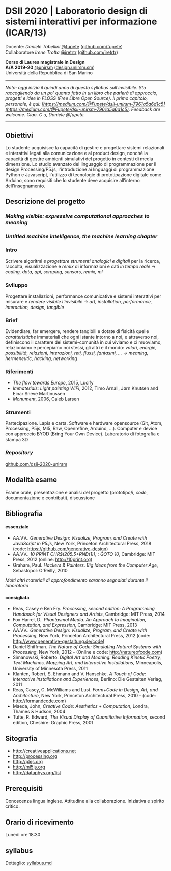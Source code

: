 # DSII 2020 | Laboratorio design di sistemi interattivi per informazione (ICAR/13)

Docente: _Daniele Tabellini_ [@fupete](http://twitter.com/fupete) ([github.com/fupete](http://github.com/fupete))  
Collaboratore _Irene Trotta_ [@iretrtr](http://twitter.com/iretrtr) ([github.com/iretrtr](http://github.com/iretrtr)) 

**Corso di Laurea magistrale in Design**   
**A/A 2019-20** [@unirsm](http://twitter.com/unirsm) ([design.unirsm.sm](http://design.unirsm.sm))  
Università della Repubblica di San Marino

---

_Nota: oggi inizia il quindi anno di questo syllabus sull'invisibile. Sto raccogliendo da un po' quanto fatto in un libro che parlerà di approccio, progetti e idee in FLOSS (Free Libre Open Source). Il primo capitolo, personale, è qui: [https://medium.com/@Fupete/dsii-unirsm-7961a5a6d1c5](https://medium.com/@Fupete/dsii-unirsm-7961a5a6d1c5). Feedback are welcome. Ciao. C u, Daniele @fupete._

---

## Obiettivi

Lo studente acquisisce la capacità di gestire e progettare sistemi relazionali e interattivi legati alla comunicazione e al product design, nonché la capacità di gestire ambienti simulativi del progetto in contesti di media dimensione. Lo studio avanzato del linguaggio di programmazione per il design Processing/P5.js, l'introduzione ai linguaggi di programmazione Python e Javascript, l'utilizzo di tecnologie di prototipazione digitale come Arduino, sono requisiti che lo studente deve acquisire all’interno dell'insegnamento.

## Descrizione del progetto


### _Making visible: expressive computational approaches to meaning_
### _Untitled machine intelligence, the machine learning chapter_

### Intro
Scrivere algoritmi _e progettare strumenti analogici e digitali_ per la ricerca, raccolta, visualizzazione e _remix_ di informazioni e dati _in tempo reale_ &rarr; _coding, data, api, scraping, sensors, remix, ml_  

### Sviluppo
Progettare installazioni, performance comunicative e sistemi interattivi per misurare e _rendere visibile l'invisibile_ &rarr; _art, installation, performance, interaction, design, tangible_  

### Brief
Evidendiare, far emergere, rendere tangibili e dotate di fisicità quelle _caratteristiche_ immateriali che ogni istante intorno a noi, e attraverso noi, definiscono il carattere dei sistemi-comunità in cui viviamo e ci muoviamo, relazioniamo e percepiamo noi stessi, gli altri e il mondo: _valori, energie, possibilità, relazioni, interazioni, reti, flussi, fantasmi, ..._ &rarr; _meaning, hermeneutic, hacking, networking_  

### Riferimenti
- _The flow towards Europe_, 2015, Lucify
- _Immaterials: Light painting WiFi_, 2012, Timo Arnall, Jørn Knutsen and Einar Sneve Martinussen
- _Monument_, 2006, Caleb Larsen

### Strumenti
Partecipazione. Lapis e carta. Software e hardware opensource (Git, Atom, Processing, P5js, Ml5, Raw, Openrefine, Arduino, ...). Computer e device con approccio BYOD (Bring Your Own Device). Laboratorio di fotografia e stampa 3D

### _Repository_
[github.com/dsii-2020-unirsm](https://github.com/dsii-2020-unirsm/)

## Modalità esame
Esame orale, presentazione e analisi del progetto (prototipo/i, _code_,  documentazione e contributi), discussione 

## Bibliografia

#### essenziale
- AA.VV.. _Generative Design: Visualize, Program, and Create with JavaScript in P5.js_, New York, Princeton Architectural Press, 2018 (code: https://github.com/generative-design)
- AA.VV.. _10 PRINT CHR$(205.5+RND(1)); : GOTO 10_, Cambridge: MIT Press, 2012 (online: http://10print.org)
- Graham, Paul. _Hackers & Painters.  Big Ideas from the Computer Age_, Sebastopol: O'Reilly, 2010

_Molti altri materiali di approfondimento saranno segnalati durante il laboratorio_

#### consigliata
- Reas, Casey e Ben Fry. _Processing, second edition: A Programming Handbook for Visual Designers and Artists_, Cambridge: MIT Press, 2014
- Fox Harrel, D.. _Phantasmal Media. An Approach to Imagination, Computation, and Expression_, Cambridge: MIT Press, 2013
- AA.VV.. _Generative Design: Visualize, Program, and Create with Processing_, New York, Princeton Architectural Press, 2012 (code: http://www.generative-gestaltung.de/code)
- Daniel Shiffman. _The Nature of Code: Simulating Natural Systems with Processing_, New York, 2012 - (Online e code: http://natureofcode.com)
- Simanowski, Roberto. _Digital Art and Meaning: Reading Kinetic Poetry, Text Machines, Mapping Art, and Interactive Installations_, Minneapolis, University of Minnesota Press, 2011
- Klanten, Robert, S. Ehmann and V. Hanschke. _A Touch of Code: Interactive Installations and Experiences_, Berlino: Die Gestalten Verlag, 2011
- Reas, Casey, C. McWilliams and Lust. _Form+Code in Design, Art, and Architecture_, New York, Princeton Architectural Press, 2010 ­- (code: http://formandcode.com)
- Maeda, John, _Creative Code: Aesthetics + Computation_, Londra, Thames & Hudson, 2004
- Tufte, R. Edward, _The Visual Display of Quantitative Information_, second edition, Cheshire: Graphic Press, 2001

## Sitografia

- http://creativeapplications.net  
- http://processing.org
- http://p5js.org
- http://ml5js.org
- http://dataphys.org/list  

## Prerequisiti

Conoscenza lingua inglese. Attitudine alla collaborazione. Iniziativa e spirito critico.

## Orario di ricevimento
Lunedì ore 18:30

## syllabus

Dettaglio: [syllabus.md](https://github.com/dsii-2019-unirsm/syllabus/blob/master/syllabus.md)

